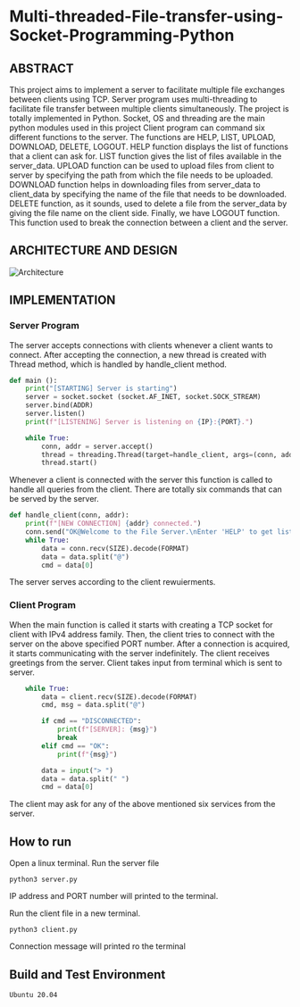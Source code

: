 # Multi-threaded-File-transfer-using-Socket-Programming-Python


##	ABSTRACT
This project aims to implement a server to facilitate multiple file exchanges between clients using TCP. Server program uses multi-threading to facilitate file transfer between multiple clients simultaneously. The project is totally implemented in Python. Socket, OS and threading are the main python modules used in this project
Client program can command six different functions to the server. The functions are HELP, LIST, UPLOAD, DOWNLOAD, DELETE, LOGOUT. HELP function displays the list of functions that a client can ask for. LIST function gives the list of files available in the server_data. UPLOAD function can be used to  upload files from client to server by specifying the path from which the file needs to be uploaded. DOWNLOAD function helps in downloading files from server_data to client_data by specifying the name of the file that needs to be downloaded. DELETE function, as it sounds, used to delete a file from the server_data by giving the file name on the client side. Finally, we have LOGOUT function. This function used to break the connection between a client and the server.



## ARCHITECTURE AND DESIGN

![Architecture](https://user-images.githubusercontent.com/89296568/152753017-1f8aecc7-ca67-431c-ac9b-4677c809e66d.png)



## IMPLEMENTATION

### Server Program
The server accepts connections with clients whenever a client wants to connect. After accepting the connection, a new thread is created with Thread method, which is handled by handle_client method.
```python
def main ():
    print("[STARTING] Server is starting")
    server = socket.socket (socket.AF_INET, socket.SOCK_STREAM)
    server.bind(ADDR)
    server.listen()
    print(f"[LISTENING] Server is listening on {IP}:{PORT}.")

    while True:
        conn, addr = server.accept()
        thread = threading.Thread(target=handle_client, args=(conn, addr))
        thread.start()
```
Whenever a client is connected with the server this function is called to handle all queries from the client. There are totally six commands that can be served by the server. 
```python
def handle_client(conn, addr):
    print(f"[NEW CONNECTION] {addr} connected.")
    conn.send("OK@Welcome to the File Server.\nEnter 'HELP' to get list of commands.".encode(FORMAT))
    while True:
        data = conn.recv(SIZE).decode(FORMAT)
        data = data.split("@")
        cmd = data[0]

```
The server serves according to the client rewuierments.


### Client Program
When the main function is called it starts with creating a TCP socket for client with IPv4 address family. Then, the client tries to connect with the server on the above specified PORT number. After a connection is acquired, it starts communicating with the server indefinitely.  The client receives greetings from the server. Client takes input from terminal which is sent to server. 
```python
    while True:
        data = client.recv(SIZE).decode(FORMAT)
        cmd, msg = data.split("@")

        if cmd == "DISCONNECTED":
            print(f"[SERVER]: {msg}")
            break
        elif cmd == "OK":
            print(f"{msg}")

        data = input("> ")
        data = data.split(" ")
        cmd = data[0]
```
The client may ask for any of the above mentioned six services from the server.



## How to run
Open a linux terminal. Run the server file
```
python3 server.py
```
IP address and PORT number will printed to the terminal.

Run the client file in a new terminal.
```
python3 client.py
```
Connection message will printed ro the terminal



## Build and Test Environment
```
Ubuntu 20.04
```

